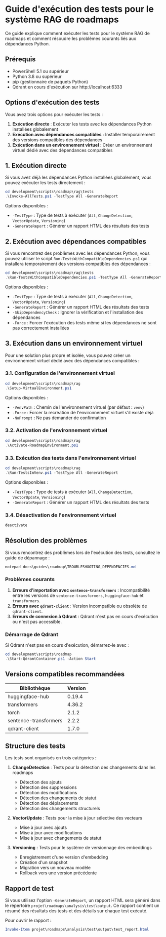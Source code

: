 # Guide d'exécution des tests pour le système RAG de roadmaps

Ce guide explique comment exécuter les tests pour le système RAG de roadmaps et comment résoudre les problèmes courants liés aux dépendances Python.

## Prérequis

- PowerShell 5.1 ou supérieur
- Python 3.8 ou supérieur
- pip (gestionnaire de paquets Python)
- Qdrant en cours d'exécution sur http://localhost:6333

## Options d'exécution des tests

Vous avez trois options pour exécuter les tests :

1. **Exécution directe** : Exécuter les tests avec les dépendances Python installées globalement
2. **Exécution avec dépendances compatibles** : Installer temporairement des versions compatibles des dépendances
3. **Exécution dans un environnement virtuel** : Créer un environnement virtuel dédié avec des dépendances compatibles

## 1. Exécution directe

Si vous avez déjà les dépendances Python installées globalement, vous pouvez exécuter les tests directement :

```powershell
cd development\scripts\roadmap\rag\tests
.\Invoke-AllTests.ps1 -TestType All -GenerateReport
```

Options disponibles :
- `-TestType` : Type de tests à exécuter (`All`, `ChangeDetection`, `VectorUpdate`, `Versioning`)
- `-GenerateReport` : Générer un rapport HTML des résultats des tests

## 2. Exécution avec dépendances compatibles

Si vous rencontrez des problèmes avec les dépendances Python, vous pouvez utiliser le script `Run-TestsWithCompatibleDependencies.ps1` qui installera temporairement des versions compatibles des dépendances :

```powershell
cd development\scripts\roadmap\rag\tests
.\Run-TestsWithCompatibleDependencies.ps1 -TestType All -GenerateReport
```

Options disponibles :
- `-TestType` : Type de tests à exécuter (`All`, `ChangeDetection`, `VectorUpdate`, `Versioning`)
- `-GenerateReport` : Générer un rapport HTML des résultats des tests
- `-SkipDependencyCheck` : Ignorer la vérification et l'installation des dépendances
- `-Force` : Forcer l'exécution des tests même si les dépendances ne sont pas correctement installées

## 3. Exécution dans un environnement virtuel

Pour une solution plus propre et isolée, vous pouvez créer un environnement virtuel dédié avec des dépendances compatibles :

### 3.1. Configuration de l'environnement virtuel

```powershell
cd development\scripts\roadmap\rag
.\Setup-VirtualEnvironment.ps1
```

Options disponibles :
- `-VenvPath` : Chemin de l'environnement virtuel (par défaut : `venv`)
- `-Force` : Forcer la recréation de l'environnement virtuel s'il existe déjà
- `-NoPrompt` : Ne pas demander de confirmation

### 3.2. Activation de l'environnement virtuel

```powershell
cd development\scripts\roadmap\rag
.\Activate-RoadmapEnvironment.ps1
```

### 3.3. Exécution des tests dans l'environnement virtuel

```powershell
cd development\scripts\roadmap\rag
.\Run-TestsInVenv.ps1 -TestType All -GenerateReport
```

Options disponibles :
- `-TestType` : Type de tests à exécuter (`All`, `ChangeDetection`, `VectorUpdate`, `Versioning`)
- `-GenerateReport` : Générer un rapport HTML des résultats des tests

### 3.4. Désactivation de l'environnement virtuel

```powershell
deactivate
```

## Résolution des problèmes

Si vous rencontrez des problèmes lors de l'exécution des tests, consultez le guide de dépannage :

```powershell
notepad docs\guides\roadmap\TROUBLESHOOTING_DEPENDENCIES.md
```

### Problèmes courants

1. **Erreurs d'importation avec `sentence-transformers`** : Incompatibilité entre les versions de `sentence-transformers`, `huggingface-hub` et `transformers`.
2. **Erreurs avec `qdrant-client`** : Version incompatible ou obsolète de `qdrant-client`.
3. **Erreurs de connexion à Qdrant** : Qdrant n'est pas en cours d'exécution ou n'est pas accessible.

### Démarrage de Qdrant

Si Qdrant n'est pas en cours d'exécution, démarrez-le avec :

```powershell
cd development\scripts\roadmap
.\Start-QdrantContainer.ps1 -Action Start
```

## Versions compatibles recommandées

| Bibliothèque | Version |
|--------------|---------|
| huggingface-hub | 0.19.4 |
| transformers | 4.36.2 |
| torch | 2.1.2 |
| sentence-transformers | 2.2.2 |
| qdrant-client | 1.7.0 |

## Structure des tests

Les tests sont organisés en trois catégories :

1. **ChangeDetection** : Tests pour la détection des changements dans les roadmaps
   - Détection des ajouts
   - Détection des suppressions
   - Détection des modifications
   - Détection des changements de statut
   - Détection des déplacements
   - Détection des changements structurels

2. **VectorUpdate** : Tests pour la mise à jour sélective des vecteurs
   - Mise à jour avec ajouts
   - Mise à jour avec modifications
   - Mise à jour avec changements de statut

3. **Versioning** : Tests pour le système de versionnage des embeddings
   - Enregistrement d'une version d'embedding
   - Création d'un snapshot
   - Migration vers un nouveau modèle
   - Rollback vers une version précédente

## Rapport de test

Si vous utilisez l'option `-GenerateReport`, un rapport HTML sera généré dans le répertoire `projet\roadmaps\analysis\test\output`. Ce rapport contient un résumé des résultats des tests et des détails sur chaque test exécuté.

Pour ouvrir le rapport :

```powershell
Invoke-Item projet\roadmaps\analysis\test\output\test_report.html
```

